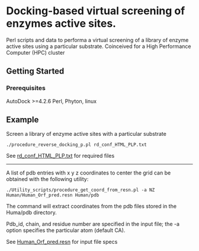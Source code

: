 # Docking-based virtual screening of enzymes active sites.

Perl scripts and data to performa a virtual screening of a library of enzyme active sites using a particular substrate.
Coinceived for a High Performance Computer (HPC) cluster

## Getting Started


### Prerequisites

AutoDock >=4.2.6
Perl, Phyton, linux

## Example
Screen a library of enzyme active sites with a particular substrate
```
./procedure_reverse_docking_p.pl rd_conf_HTML_PLP.txt
```

See  [rd_conf_HTML_PLP.txt](https://github.com/Percud/Rev_Docking/edit/master/rd_conf_HTML_PLP.txt) for required files

______________________________________________________________
A list of pdb entries with x y z coordinates to center the grid 
can be obtained with the following utility:

```
./Utility_scripts/procedure_get_coord_from_resn.pl -a NZ Human/Human_Orf_pred.resn Human/pdb
```
  The command will extract coordinates from the pdb files stored in the Huma/pdb directory.

  Pdb_id, chain, and residue number are specified in the input file; the -a option specifies the particular atom (default CA).

  See  [Human_Orf_pred.resn](https://github.com/Percud/Rev_Docking/edit/master/Human/Human_Orf_pred.resn) for input file specs
